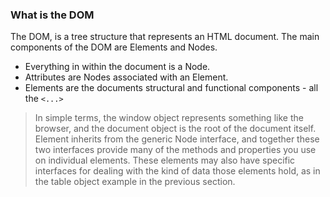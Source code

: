 ### What is the DOM
The DOM, is a tree structure that represents an HTML document. The main components
of the DOM are Elements and Nodes.  

- Everything in within the document is a Node. 
- Attributes are Nodes associated with an Element.
- Elements are the documents structural and functional components - all the `<...>`

> In simple terms, the window object represents something like the browser, and the document object is the root of the document itself. Element inherits from the generic Node interface, and together these two interfaces provide many of the methods and properties you use on individual elements. These elements may also have specific interfaces for dealing with the kind of data those elements hold, as in the table object example in the previous section.

